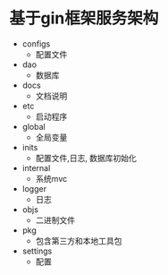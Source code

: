 # 基于gin框架服务架构



* configs
  * 配置文件
* dao
  * 数据库
* docs
  * 文档说明
* etc
  * 启动程序
* global
  * 全局变量
* inits
  * 配置文件,日志, 数据库初始化
* internal
  * 系统mvc
* logger
  * 日志
* objs
  * 二进制文件
* pkg
  * 包含第三方和本地工具包
* settings
  * 配置

